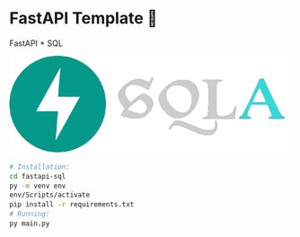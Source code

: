 # FastAPI Template 📗
FastAPI + SQL

![](./banner.png)

```bash
# Installation:
cd fastapi-sql
py -m venv env
env/Scripts/activate
pip install -r requirements.txt
# Running:
py main.py
```
